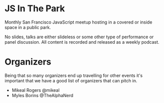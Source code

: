 # JS In The Park

Monthly San Francisco JavaScript meetup hosting in a covered or inside space in a public park. 

No slides, talks are either slideless or some other type of performance or panel discussion. All content is recorded and released as a weekly podcast.

# Organizers

Being that so many organizers end up travelling for other events it's important that we have a good list of organizers that can pitch in.

* Mikeal Rogers @mikeal
* Myles Borins @TheAlphaNerd
